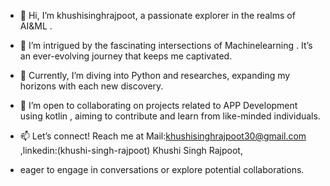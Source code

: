 - 👋 Hi, I’m khushisinghrajpoot, a passionate explorer in the realms of AI&ML .
  
- 👀 I’m intrigued by the fascinating intersections of Machinelearning . It’s an ever-evolving journey that keeps me captivated.

- 🌱 Currently, I’m diving into Python and researches, expanding my horizons with each new discovery.

- 💞️ I’m open to collaborating on projects related to APP Development using kotlin , aiming to contribute and learn from like-minded individuals.

- 📫 Let’s connect! Reach me at Mail:khushisinghrajpoot30@gmail.com ,linkedin:(khushi-singh-rajpoot) Khushi Singh Rajpoot,
- eager to engage in conversations or explore potential collaborations.

<!---
khushisinghrajpoot/khushisinghrajpoot is a ✨ special ✨ repository because its `README.md` (this file) appears on your GitHub profile.
You can click the Preview link to take a look at your changes.
--->
